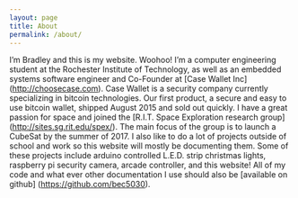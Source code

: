 ```yaml
---
layout: page
title: About
permalink: /about/
---
```

I’m Bradley and this is my website. Woohoo! I’m a computer engineering student at the Rochester Institute of Technology, as well as an embedded systems software engineer and Co-Founder at [Case Wallet Inc] (http://choosecase.com). Case Wallet is a security company currently specializing in bitcoin technologies. Our first product, a secure and easy to use bitcoin wallet, shipped August 2015 and sold out quickly. I have a great passion for space and joined the [R.I.T. Space Exploration
research group] (http://sites.sg.rit.edu/spex/). The main focus of the group is to launch a CubeSat by the summer of 2017. I also like to do a lot of projects outside of school and work so this website will mostly be documenting them. Some of these projects include arduino controlled L.E.D. strip christmas lights, raspberry pi security camera, arcade controller, and this website! All of my code and what ever other documentation I use should also be [available on github] (https://github.com/bec5030). 

